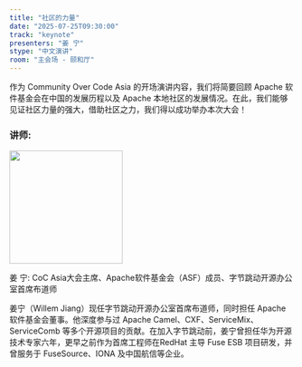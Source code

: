 ```yaml
---
title: "社区的力量"
date: "2025-07-25T09:30:00"
track: "keynote"
presenters: "姜 宁"
stype: "中文演讲"
room: "主会场 - 颐和厅"
---
```


作为 Community Over Code Asia 的开场演讲内容，我们将简要回顾 Apache 软件基金会在中国的发展历程以及 Apache 本地社区的发展情况。在此，我们能够见证社区力量的强大，借助社区之力，我们得以成功举办本次大会！

### 讲师:


<img src="https://sessionize.com/image/7248-400o400o1-BjZnK4uk17L2eC9ZJkMqHU.png" width="200" /><br/>

姜 宁: CoC Asia大会主席、Apache软件基金会（ASF）成员、字节跳动开源办公室首席布道师

姜宁（Willem Jiang）现任字节跳动开源办公室首席布道师，同时担任 Apache 软件基金会董事。他深度参与过 Apache Camel、CXF、ServiceMix、ServiceComb 等多个开源项目的贡献。在加入字节跳动前，姜宁曾担任华为开源技术专家六年，更早之前作为首席工程师在RedHat 主导 Fuse ESB 项目研发，并曾服务于 FuseSource、IONA 及中国航信等企业。